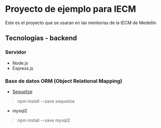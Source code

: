 # Proyecto de ejemplo para IECM
Este es el proyecto que se usaran en las mentorias de la IECM de Medellín

## Tecnologías - backend
### Servidor
- Node.js
- Express.js
### Base de datos ORM (Object Relational Mapping)
- [Sequelize](https://sequelize.org/master/manual/getting-started.html)
> npm install --save sequelize
- mysql2
> npm install --save mysql2